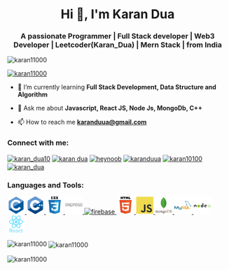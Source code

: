 <h1 align="center">Hi 👋, I'm Karan Dua</h1>
<h3 align="center">A passionate Programmer | Full Stack developer | Web3 Developer | Leetcoder(Karan_Dua) | Mern Stack | from India</h3>

<p align="left"> <img src="https://komarev.com/ghpvc/?username=karan11000&label=Profile%20views&color=0e75b6&style=flat" alt="karan11000" /> </p>

<p align="left"> <a href="https://github.com/ryo-ma/github-profile-trophy"><img src="https://github-profile-trophy.vercel.app/?username=karan11000" alt="karan11000" /></a> </p>

- 🌱 I’m currently learning **Full Stack Development, Data Structure and Algorithm**

- 💬 Ask me about **Javascript, React JS, Node Js, MongoDb, C++**

- 📫 How to reach me **karanduua@gmail.com**

<h3 align="left">Connect with me:</h3>
<p align="left">
<a href="https://twitter.com/karan_dua10" target="blank"><img align="center" src="https://raw.githubusercontent.com/rahuldkjain/github-profile-readme-generator/master/src/images/icons/Social/twitter.svg" alt="karan_dua10" height="30" width="40" /></a>
<a href="https://linkedin.com/in/karan dua" target="blank"><img align="center" src="https://raw.githubusercontent.com/rahuldkjain/github-profile-readme-generator/master/src/images/icons/Social/linked-in-alt.svg" alt="karan dua" height="30" width="40" /></a>
<a href="https://www.codechef.com/users/error0180" target="blank"><img align="center" src="https://cdn.jsdelivr.net/npm/simple-icons@3.1.0/icons/codechef.svg" alt="heynoob" height="30" width="40" /></a>
<a href="https://www.hackerrank.com/karanduua" target="blank"><img align="center" src="https://raw.githubusercontent.com/rahuldkjain/github-profile-readme-generator/master/src/images/icons/Social/hackerrank.svg" alt="karanduua" height="30" width="40" /></a>
<a href="https://codeforces.com/profile/error0180.0180" target="blank"><img align="center" src="https://raw.githubusercontent.com/rahuldkjain/github-profile-readme-generator/master/src/images/icons/Social/codeforces.svg" alt="karan10100" height="30" width="40" /></a>
<a href="https://www.leetcode.com/karandua" target="blank"><img align="center" src="https://raw.githubusercontent.com/rahuldkjain/github-profile-readme-generator/master/src/images/icons/Social/leet-code.svg" alt="karan_dua" height="30" width="40" /></a>
</p>

<h3 align="left">Languages and Tools:</h3>
<p align="left"> <a href="https://www.cprogramming.com/" target="_blank" rel="noreferrer"> <img src="https://raw.githubusercontent.com/devicons/devicon/master/icons/c/c-original.svg" alt="c" width="40" height="40"/> </a> <a href="https://www.w3schools.com/cpp/" target="_blank" rel="noreferrer"> <img src="https://raw.githubusercontent.com/devicons/devicon/master/icons/cplusplus/cplusplus-original.svg" alt="cplusplus" width="40" height="40"/> </a> <a href="https://www.w3schools.com/css/" target="_blank" rel="noreferrer"> <img src="https://raw.githubusercontent.com/devicons/devicon/master/icons/css3/css3-original-wordmark.svg" alt="css3" width="40" height="40"/> </a> <a href="https://expressjs.com" target="_blank" rel="noreferrer"> <img src="https://raw.githubusercontent.com/devicons/devicon/master/icons/express/express-original-wordmark.svg" alt="express" width="40" height="40"/> </a> <a href="https://firebase.google.com/" target="_blank" rel="noreferrer"> <img src="https://www.vectorlogo.zone/logos/firebase/firebase-icon.svg" alt="firebase" width="40" height="40"/> </a> <a href="https://www.w3.org/html/" target="_blank" rel="noreferrer"> <img src="https://raw.githubusercontent.com/devicons/devicon/master/icons/html5/html5-original-wordmark.svg" alt="html5" width="40" height="40"/> </a> <a href="https://developer.mozilla.org/en-US/docs/Web/JavaScript" target="_blank" rel="noreferrer"> <img src="https://raw.githubusercontent.com/devicons/devicon/master/icons/javascript/javascript-original.svg" alt="javascript" width="40" height="40"/> </a> <a href="https://www.mongodb.com/" target="_blank" rel="noreferrer"> <img src="https://raw.githubusercontent.com/devicons/devicon/master/icons/mongodb/mongodb-original-wordmark.svg" alt="mongodb" width="40" height="40"/> </a> <a href="https://www.mysql.com/" target="_blank" rel="noreferrer"> <img src="https://raw.githubusercontent.com/devicons/devicon/master/icons/mysql/mysql-original-wordmark.svg" alt="mysql" width="40" height="40"/> </a> <a href="https://nodejs.org" target="_blank" rel="noreferrer"> <img src="https://raw.githubusercontent.com/devicons/devicon/master/icons/nodejs/nodejs-original-wordmark.svg" alt="nodejs" width="40" height="40"/> </a> <a href="https://reactjs.org/" target="_blank" rel="noreferrer"> <img src="https://raw.githubusercontent.com/devicons/devicon/master/icons/react/react-original-wordmark.svg" alt="react" width="40" height="40"/> </a> </p>

<p><img align="left" src="https://github-readme-stats.vercel.app/api/top-langs?username=karan11000&show_icons=true&locale=en&layout=compact" alt="karan11000" /></p>

<p>&nbsp;<img align="center" src="https://github-readme-stats.vercel.app/api?username=karan11000&show_icons=true&locale=en" alt="karan11000" /></p>

<p><img align="center" src="https://github-readme-streak-stats.herokuapp.com/?user=karan11000&" alt="karan11000" /></p>
